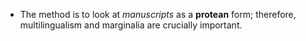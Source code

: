 - The method is to look at _manuscripts_ as a __protean__ form; therefore, multilingualism and marginalia are crucially important.


